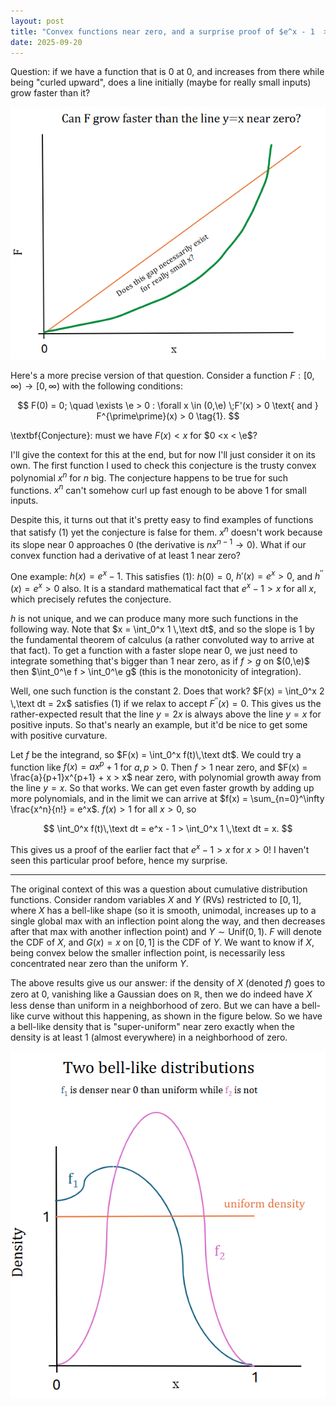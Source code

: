 ```yaml
---
layout: post
title: "Convex functions near zero, and a surprise proof of $e^x - 1  >x$ "
date: 2025-09-20
---
```

$\newcommand{\e}{\varepsilon}$


Question: if we have a function that is $0$ at $0$, and increases from there while being "curled upward", does a line initially (maybe for really small inputs) grow faster than it?

![Can a function that curls up like this, and goes through the origin, always be above the line y=x near zero?](/assets/posts/2025-09-20/problem-statement.png)

Here's a more precise version of that question. Consider a function $F : [0,\infty) \to [0,\infty)$ with the following conditions:

$$
F(0) = 0; \quad \exists \e > 0 : \forall x \in (0,\e) \;F'(x) > 0 \text{ and } F^{\prime\prime}(x) > 0 \tag{1}.
$$

\textbf{Conjecture}: must we have $F(x) < x$ for $0  <x < \e$? 

I'll give the context for this at the end, but for now I'll just consider it on its own. The first function I used to check this conjecture is the trusty convex polynomial $x^n$ for $n$ big. The conjecture happens to be true for such functions. $x^n$ can't somehow curl up fast enough to be above $1$ for small inputs.

Despite this, it turns out that it's pretty easy to find examples of functions that satisfy $(1)$ yet the conjecture is false for them. $x^n$ doesn't work because its slope near $0$ approaches $0$ (the derivative is $nx^{n-1} \to 0$). What if our convex function had a derivative of at least $1$ near zero? 

One example: $h(x) = e^x-1$. This satisfies $(1)$: $h(0) = 0$, $h'(x) = e^x > 0$, and $h^{\prime\prime}(x) = e^x > 0$ also. It is a standard mathematical fact that $e^x - 1 > x$ for all $x$, which precisely refutes the conjecture.

$h$ is not unique, and we can produce many more such functions in the following way. Note that $x = \int_0^x 1 \,\text dt$, and so the slope is $1$ by the fundamental theorem of calculus (a rather convoluted way to arrive at that fact). To get a function with a faster slope near $0$, we just need to integrate something that's bigger than $1$ near zero, as if $f > g$ on $(0,\e)$ then $\int_0^\e f > \int_0^\e g$ (this is the monotonicity of integration).

Well, one such function is the constant $2$. Does that work? $F(x) = \int_0^x 2 \,\text dt = 2x$ satisfies $(1)$ if we relax to accept $F^{\prime\prime}(x) = 0$. This gives us the rather-expected result that the line $y = 2x$ is always above the line $y = x$ for positive inputs. So that's nearly an example, but it'd be nice to get some with positive curvature.

Let $f$ be the integrand, so $F(x) = \int_0^x f(t)\,\text dt$. We could try a function like $f(x) = ax^p + 1$ for $a,p>0$. Then $f > 1$ near zero, and $F(x) = \frac{a}{p+1}x^{p+1} + x > x$ near zero, with polynomial growth away from the line $y=x$. So that works. We can get even faster growth by adding up more polynomials, and in the limit we can arrive at $f(x) = \sum_{n=0}^\infty \frac{x^n}{n!} = e^x$. $f(x) > 1$ for all $x > 0$, so 

$$
\int_0^x f(t)\,\text dt = e^x - 1 > \int_0^x 1 \,\text dt = x.
$$

This gives us a proof of the earlier fact that $e^x - 1 > x$ for $x > 0$! I haven't seen this particular proof before, hence my surprise.

---

The original context of this was a question about cumulative distribution functions. Consider random variables $X$ and $Y$ (RVs) restricted to $[0,1]$, where $X$ has a bell-like shape (so it is smooth, unimodal, increases up to a single global max with an inflection point along the way, and then decreases after that max with another inflection point) and $Y \sim \text{Unif}(0,1)$. $F$ will denote the CDF of $X$, and $G(x) = x$ on $[0,1]$ is the CDF of $Y$. We want to know if $X$, being convex below the smaller inflection point, is necessarily less concentrated near zero than the uniform $Y$. 

The above results give us our answer: if the density of $X$ (denoted $f$) goes to zero at $0$, vanishing like a Gaussian does on $\mathbb R$, then we do indeed have $X$ less dense than uniform in a neighborhood of zero. But we can have a bell-like curve without this happening, as shown in the figure below. So we have a bell-like density that is "super-uniform" near zero exactly when the density is at least $1$ (almost everywhere) in a neighborhood of zero. 

![This figure gives an example of densities with CDFs satisfying (1) where one is more concentrated near zero than uniform, and the other is not](/assets/posts/2025-09-20/example.png)
